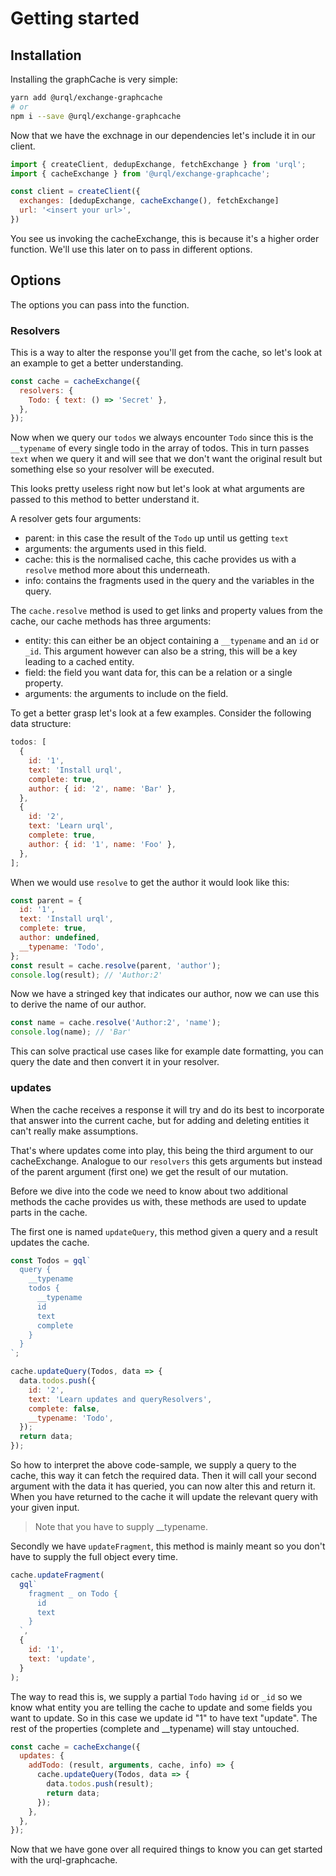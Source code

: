 # Getting started

## Installation

Installing the graphCache is very simple:

```bash
yarn add @urql/exchange-graphcache
# or
npm i --save @urql/exchange-graphcache
```

Now that we have the exchnage in our dependencies
let's include it in our client.

```js
import { createClient, dedupExchange, fetchExchange } from 'urql';
import { cacheExchange } from '@urql/exchange-graphcache';

const client = createClient({
  exchanges: [dedupExchange, cacheExchange(), fetchExchange]
  url: '<insert your url>',
})
```

You see us invoking the cacheExchange, this is because
it's a higher order function. We'll use this later on
to pass in different options.

## Options

The options you can pass into the function.

### Resolvers

This is a way to alter the response you'll get from the cache,
so let's look at an example to get a better understanding.

```js
const cache = cacheExchange({
  resolvers: {
    Todo: { text: () => 'Secret' },
  },
});
```

Now when we query our `todos` we always encounter `Todo` since
this is the `__typename` of every single todo in the array of todos.
This in turn passes `text` when we query it and will see that we don't
want the original result but something else so your resolver will be
executed.

This looks pretty useless right now but let's look at what arguments
are passed to this method to better understand it.

A resolver gets four arguments:

- parent: in this case the result of the `Todo` up until us getting `text`
- arguments: the arguments used in this field.
- cache: this is the normalised cache, this cache provides us with a `resolve` method
  more about this underneath.
- info: contains the fragments used in the query and the variables in the query.

The `cache.resolve` method is used to get links and property values from the cache,
our cache methods has three arguments:

- entity: this can either be an object containing a `__typename` and an `id` or `_id`.
  This argument however can also be a string, this will be a key leading to a cached entity.
- field: the field you want data for, this can be a relation or a single property.
- arguments: the arguments to include on the field.

To get a better grasp let's look at a few examples.
Consider the following data structure:

```js
todos: [
  {
    id: '1',
    text: 'Install urql',
    complete: true,
    author: { id: '2', name: 'Bar' },
  },
  {
    id: '2',
    text: 'Learn urql',
    complete: true,
    author: { id: '1', name: 'Foo' },
  },
];
```

When we would use `resolve` to get the author it would look like this:

```js
const parent = {
  id: '1',
  text: 'Install urql',
  complete: true,
  author: undefined,
  __typename: 'Todo',
};
const result = cache.resolve(parent, 'author');
console.log(result); // 'Author:2'
```

Now we have a stringed key that indicates our author, now we
can use this to derive the name of our author.

```js
const name = cache.resolve('Author:2', 'name');
console.log(name); // 'Bar'
```

This can solve practical use cases like for example date formatting,
you can query the date and then convert it in your resolver.

### updates

When the cache receives a response it will try and do its best to
incorporate that answer into the current cache, but for adding and
deleting entities it can't really make assumptions.

That's where updates come into play, this being the third argument
to our cacheExchange. Analogue to our `resolvers` this gets
arguments but instead of the parent argument (first one) we get the
result of our mutation.

Before we dive into the code we need to know about two additional methods
the cache provides us with, these methods are used to update parts in the cache.

The first one is named `updateQuery`, this method given a query and a result updates
the cache.

```js
const Todos = gql`
  query {
    __typename
    todos {
      __typename
      id
      text
      complete
    }
  }
`;

cache.updateQuery(Todos, data => {
  data.todos.push({
    id: '2',
    text: 'Learn updates and queryResolvers',
    complete: false,
    __typename: 'Todo',
  });
  return data;
});
```

So how to interpret the above code-sample, we supply a query
to the cache, this way it can fetch the required data. Then it
will call your second argument with the data it has queried, you
can now alter this and return it. When you have returned to the
cache it will update the relevant query with your given input.

> Note that you have to supply \_\_typename.

Secondly we have `updateFragment`, this method is mainly meant so
you don't have to supply the full object every time.

```js
cache.updateFragment(
  gql`
    fragment _ on Todo {
      id
      text
    }
  `,
  {
    id: '1',
    text: 'update',
  }
);
```

The way to read this is, we supply a partial `Todo` having `id` or `_id`
so we know what entity you are telling the cache to update and some fields
you want to update. So in this case we update id "1" to have text "update".
The rest of the properties (complete and \_\_typename) will stay untouched.

```js
const cache = cacheExchange({
  updates: {
    addTodo: (result, arguments, cache, info) => {
      cache.updateQuery(Todos, data => {
        data.todos.push(result);
        return data;
      });
    },
  },
});
```

Now that we have gone over all required things to know you can get started
with the urql-graphcache.
